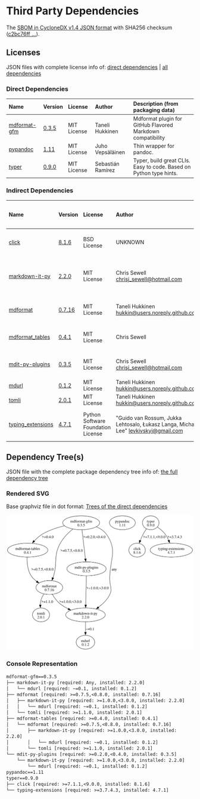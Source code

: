 # Third Party Dependencies

<!--[[[fill sbom_sha256()]]]-->
The [SBOM in CycloneDX v1.4 JSON format](https://git.sr.ht/~sthagen/kohtaaminen/blob/default/sbom/cdx.json) with SHA256 checksum ([c2bc76ff ...](https://git.sr.ht/~sthagen/kohtaaminen/blob/default/sbom/cdx.json.sha256 "sha256:c2bc76ff0371723a6c6324aa7f60db98f9f77ee90e7a94cfb54c7c4b10919b36")).
<!--[[[end]]] (checksum: 9af2de31bc6790e8c014c94fdb425034)-->
## Licenses 

JSON files with complete license info of: [direct dependencies](direct-dependency-licenses.json) | [all dependencies](all-dependency-licenses.json)

### Direct Dependencies

<!--[[[fill direct_dependencies_table()]]]-->
| Name                                                     | Version                                               | License     | Author            | Description (from packaging data)                                  |
|:---------------------------------------------------------|:------------------------------------------------------|:------------|:------------------|:-------------------------------------------------------------------|
| [mdformat-gfm](https://github.com/hukkinj1/mdformat-gfm) | [0.3.5](https://pypi.org/project/mdformat-gfm/0.3.5/) | MIT License | Taneli Hukkinen   | Mdformat plugin for GitHub Flavored Markdown compatibility         |
| [pypandoc](https://github.com/JessicaTegner/pypandoc)    | [1.11](https://pypi.org/project/pypandoc/1.11/)       | MIT License | Juho Vepsäläinen  | Thin wrapper for pandoc.                                           |
| [typer](https://github.com/tiangolo/typer)               | [0.9.0](https://pypi.org/project/typer/0.9.0/)        | MIT License | Sebastián Ramírez | Typer, build great CLIs. Easy to code. Based on Python type hints. |
<!--[[[end]]] (checksum: 7f96ec7d2e5ec9fdd2cbcb688582b5b1)-->

### Indirect Dependencies

<!--[[[fill indirect_dependencies_table()]]]-->
| Name                                                                  | Version                                                    | License                            | Author                                                                                | Description (from packaging data)                         |
|:----------------------------------------------------------------------|:-----------------------------------------------------------|:-----------------------------------|:--------------------------------------------------------------------------------------|:----------------------------------------------------------|
| [click](https://palletsprojects.com/p/click/)                         | [8.1.6](https://pypi.org/project/click/8.1.6/)             | BSD License                        | UNKNOWN                                                                               | Composable command line interface toolkit                 |
| [markdown-it-py](https://github.com/executablebooks/markdown-it-py)   | [2.2.0](https://pypi.org/project/markdown-it-py/2.2.0/)    | MIT License                        | Chris Sewell <chrisj_sewell@hotmail.com>                                              | Python port of markdown-it. Markdown parsing, done right! |
| [mdformat](https://github.com/executablebooks/mdformat)               | [0.7.16](https://pypi.org/project/mdformat/0.7.16/)        | MIT License                        | Taneli Hukkinen <hukkin@users.noreply.github.com>                                     | CommonMark compliant Markdown formatter                   |
| [mdformat_tables](https://github.com/executablebooks/mdformat-tables) | [0.4.1](https://pypi.org/project/mdformat_tables/0.4.1/)   | MIT License                        | Chris Sewell                                                                          | An mdformat plugin for rendering tables.                  |
| [mdit-py-plugins](https://github.com/executablebooks/mdit-py-plugins) | [0.3.5](https://pypi.org/project/mdit-py-plugins/0.3.5/)   | MIT License                        | Chris Sewell <chrisj_sewell@hotmail.com>                                              | Collection of plugins for markdown-it-py                  |
| [mdurl](https://github.com/executablebooks/mdurl)                     | [0.1.2](https://pypi.org/project/mdurl/0.1.2/)             | MIT License                        | Taneli Hukkinen <hukkin@users.noreply.github.com>                                     | Markdown URL utilities                                    |
| [tomli](https://github.com/hukkin/tomli)                              | [2.0.1](https://pypi.org/project/tomli/2.0.1/)             | MIT License                        | Taneli Hukkinen <hukkin@users.noreply.github.com>                                     | A lil' TOML parser                                        |
| [typing_extensions](https://github.com/python/typing_extensions)      | [4.7.1](https://pypi.org/project/typing_extensions/4.7.1/) | Python Software Foundation License | "Guido van Rossum, Jukka Lehtosalo, Łukasz Langa, Michael Lee" <levkivskyi@gmail.com> | Backported and Experimental Type Hints for Python 3.7+    |
<!--[[[end]]] (checksum: 7c2ca17941bb80a0a7bee0c8b2c2645a)-->

## Dependency Tree(s)

JSON file with the complete package dependency tree info of: [the full dependency tree](package-dependency-tree.json)

### Rendered SVG

Base graphviz file in dot format: [Trees of the direct dependencies](package-dependency-tree.dot.txt)

<img src="./package-dependency-tree.svg" alt="Trees of the direct dependencies" title="Trees of the direct dependencies"/>

### Console Representation

<!--[[[fill dependency_tree_console_text()]]]-->
````console
mdformat-gfm==0.3.5
├── markdown-it-py [required: Any, installed: 2.2.0]
│   └── mdurl [required: ~=0.1, installed: 0.1.2]
├── mdformat [required: >=0.7.5,<0.8.0, installed: 0.7.16]
│   ├── markdown-it-py [required: >=1.0.0,<3.0.0, installed: 2.2.0]
│   │   └── mdurl [required: ~=0.1, installed: 0.1.2]
│   └── tomli [required: >=1.1.0, installed: 2.0.1]
├── mdformat-tables [required: >=0.4.0, installed: 0.4.1]
│   └── mdformat [required: >=0.7.5,<0.8.0, installed: 0.7.16]
│       ├── markdown-it-py [required: >=1.0.0,<3.0.0, installed: 2.2.0]
│       │   └── mdurl [required: ~=0.1, installed: 0.1.2]
│       └── tomli [required: >=1.1.0, installed: 2.0.1]
└── mdit-py-plugins [required: >=0.2.0,<0.4.0, installed: 0.3.5]
    └── markdown-it-py [required: >=1.0.0,<3.0.0, installed: 2.2.0]
        └── mdurl [required: ~=0.1, installed: 0.1.2]
pypandoc==1.11
typer==0.9.0
├── click [required: >=7.1.1,<9.0.0, installed: 8.1.6]
└── typing-extensions [required: >=3.7.4.3, installed: 4.7.1]
````
<!--[[[end]]] (checksum: 86f052346cb2b5bac69b4a5d228f850a)-->
